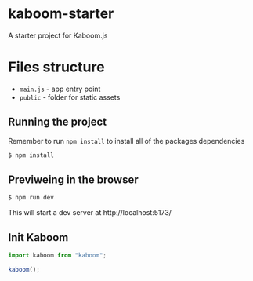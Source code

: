 # kaboom-starter
A starter project for Kaboom.js

# Files structure

- `main.js` - app entry point
- `public` - folder for static assets

## Running the project
Remember to run <code>npm install</code> to install all of the packages dependencies
```sh
$ npm install
```

## Previweing in the browser
```sh
$ npm run dev
```
This will start a dev server at http://localhost:5173/

## Init Kaboom
```js
import kaboom from "kaboom";

kaboom();
```